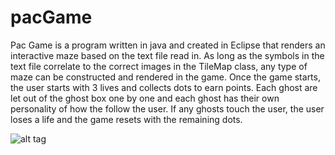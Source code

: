 # pacGame
Pac Game is a program written in java and created in Eclipse that renders an interactive maze based on the text file read in. As long as the symbols in the text file correlate to the correct images in the TileMap class, any type of maze can be constructed and rendered in the game. Once the game starts, the user starts with 3 lives and collects dots to earn points. Each ghost are let out of the ghost box one by one and each ghost has their own personality of how the follow the user. If any ghosts touch the user, the user loses a life and the game resets with the remaining dots.

![alt tag](https://i.imgur.com/id2q7sw.jpg)
